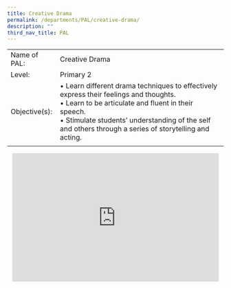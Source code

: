 ```yaml
---
title: Creative Drama
permalink: /departments/PAL/creative-drama/
description: ""
third_nav_title: PAL
---
```

<!--### Creative Drama-->

|  |  |
|---|---|
| Name of PAL: | Creative Drama |
| Level: | Primary 2 |
| Objective(s):<br> | • Learn different drama techniques to effectively express their feelings and thoughts.<br>• Learn to be articulate and fluent in their speech.<br>• Stimulate students’ understanding of the self and others through a series of storytelling and acting.  |
|  |  |

<p align="center"><iframe allowfullscreen="true" height="299" width="480" frameborder="0" src="https://docs.google.com/presentation/d/e/2PACX-1vSxWMlCuSvHBCLeuvsCUIMkuFLMtCKN329LUMTP0W-rrJXAs_Bby9-hMufucf4m5QvpaKjeGRWwh1Yp/embed?start=false&amp;loop=false&amp;delayms=5000"></iframe></p>
